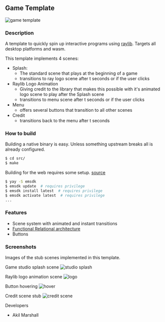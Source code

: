 ## Game Template

![game template](https://imgur.com/MIsCKri)

### Description

A template to quickly spin up interactive programs using [raylib](https://www.raylib.com/). Targets all desktop platforms and wasm.

This template implements 4 scenes:

- Splash:
    - The standard scene that plays at the beginning of a game
    - transitions to ray logo scene after t seconds or if the user clicks
- Raylib Logo Animation
    - Giving credit to the library that makes this possible with it's animated logo scene to play after the Splash scene  
    - transitions to menu scene after t seconds or if the user clicks
- Menu
    - offers several buttons that transition to all other scenes 
- Credit
    - transitions back to the menu after t seconds 



### How to build

Building a native binary is easy. Unless something upstream breaks all is already configured.

```bash
$ cd src/
$ make
```

Building for the web requires some setup. [source](https://github.com/raysan5/raylib/wiki/Working-for-Web-(HTML5))

```bash
$ yay -S emsdk
$ emsdk update  # requires privilege
$ emsdk install latest  # requires privilege
$ emsdk activate latest  # requires privilege
...
```

### Features

 - Scene system with animated and instant transitions
 - [Functional Relational architecture](http://curtclifton.net/papers/MoseleyMarks06a.pdf)
 - Buttons


### Screenshots

Images of the stub scenes implemented in this template.

Game studio splash scene
![studio splash](https://imgur.com/lwi98Xe)

Raylib logo animation scene
![logo](https://imgur.com/D7CB0tj)

Button hovering
![hover](https://imgur.com/x4XvDrL)

Credit scene stub
![credit scene](https://imgur.com/d7rqQt5)

 Developers

 - Akil Marshall
